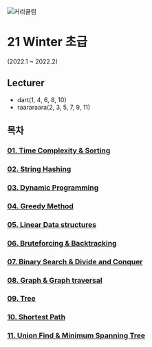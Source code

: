 ![커리큘럼](https://user-images.githubusercontent.com/31478163/154828782-be3c9bfb-b97b-43cd-81f2-c9e2eb67195c.png)

# 21 Winter 초급
(2022.1 ~ 2022.2)

## Lecturer
* dart(1, 4, 6, 8, 10)
* raararaara(2, 3, 5, 7, 9, 11)

## 목차
### [01. Time Complexity & Sorting](https://www.youtube.com/watch?v=z7shJURdiD0)

### [02. String Hashing](https://youtu.be/FXvR5UYCT_4)

### [03. Dynamic Programming](https://youtu.be/fDxidvLOLoo)

### [04. Greedy Method](https://youtu.be/5upD7Oqh1dQ)

### [05. Linear Data structures](https://youtu.be/IbD6uUA49DY)

### [06. Bruteforcing & Backtracking](https://youtu.be/L6IQbf1Vge8)

### [07. Binary Search & Divide and Conquer](https://youtu.be/NCOui1ntkfw)

### [08. Graph & Graph traversal](https://youtu.be/C008DPn0Z9c)

### [09. Tree](https://youtu.be/mGJA-GGYy5U)

### [10. Shortest Path](https://youtu.be/rc3zqKOkRwQ)

### [11. Union Find & Minimum Spanning Tree](https://youtu.be/ybKBjldJga8)

